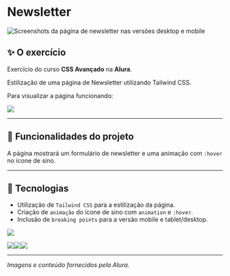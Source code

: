 # Newsletter 

![Screenshots da página de newsletter nas versões desktop e mobile](https://github.com/user-attachments/assets/d2c21309-3d8e-435f-95ff-6a44ee2ef828)

## ✨ O exercício

Exercício do curso <b>CSS Avançado</b> na <b>Alura</b>.

Estilização de uma página de Newsletter utilizando Tailwind CSS.

Para visualizar a página funcionando: 

<a href="https://exercicio-alura-css-avancado-10.vercel.app/" target="_blank"><img loading="lazy" src="https://img.shields.io/badge/Vercel-000000?style=for-the-badge&logo=vercel&logoColor=white" target="_blank"></a>

<hr>

## 🔨 Funcionalidades do projeto

A página mostrará um formulário de newsletter e uma animação com `:hover` no ícone de sino.

<hr>

## 🚀 Tecnologias

- Utilização de `Tailwind CSS` para a estilização da página.
- Criação de `animação` do ícone de sino com `animation` e `:hover`.
- Inclusão de `breaking points` para a versão mobile e tablet/desktop.

<img loading="laz" src="https://img.shields.io/badge/VSCode-0078D4?style=for-the-badge&logo=visual%20studio%20code&logoColor=white">

<img loading="lazy" src="https://img.shields.io/badge/HTML5-E34F26?style=for-the-badge&logo=html5&logoColor=white"><img loading="lazy" src="https://img.shields.io/badge/CSS3-1572B6?style=for-the-badge&logo=css3&logoColor=white"><img loading="lazy" src="https://img.shields.io/badge/Tailwind_CSS-38B2AC?style=for-the-badge&logo=tailwind-css&logoColor=white">

<hr>

*Imagens e conteúdo fornecidos pela Alura.*
